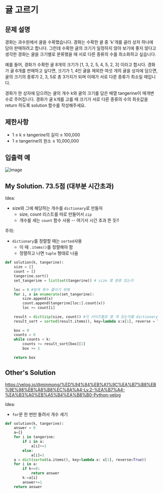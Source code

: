 # 귤 고르기

## 문제 설명
경화는 과수원에서 귤을 수확했습니다. 경화는 수확한 귤 중 'k'개를 골라 상자 하나에 담아 판매하려고 합니다. 그런데 수확한 귤의 크기가 일정하지 않아 보기에 좋지 않다고 생각한 경화는 귤을 크기별로 분류했을 때 서로 다른 종류의 수를 최소화하고 싶습니다.

예를 들어, 경화가 수확한 귤 8개의 크기가 [1, 3, 2, 5, 4, 5, 2, 3] 이라고 합시다. 경화가 귤 6개를 판매하고 싶다면, 크기가 1, 4인 귤을 제외한 여섯 개의 귤을 상자에 담으면, 귤의 크기의 종류가 2, 3, 5로 총 3가지가 되며 이때가 서로 다른 종류가 최소일 때입니다.

경화가 한 상자에 담으려는 귤의 개수 k와 귤의 크기를 담은 배열 tangerine이 매개변수로 주어집니다. 경화가 귤 k개를 고를 때 크기가 서로 다른 종류의 수의 최솟값을 return 하도록 solution 함수를 작성해주세요.

## 제한사항
- 1 ≤ k ≤ tangerine의 길이 ≤ 100,000
- 1 ≤ tangerine의 원소 ≤ 10,000,000

## 입출력 예
![image](https://github.com/ultimate-mj/Coding-test-practice/assets/122213470/30a2dfb2-2120-43d1-aa52-4e017fb9c826)

## My Solution. 73.5점 (대부분 시간초과)

Idea:
- size와 그에 해당하는 개수를 `dictionary`로 만들자
  + size, count 리스트를 따로 만들어서 `zip`
  + 개수를 세는 `count` 함수 사용 -- 여기서 시간 초과 뜬 듯!!

주의:
- `dictionary`를 정렬할 때는 `sorted`사용
  + 이 때 `.items()`를 정렬해야 함
  + 정렬하고 나면 `tuple` 형태로 나옴

```python
def solution(k, tangerine):
    size = []
    count = []
    tangerine.sort()
    set_tangerine = list(set(tangerine)) # size 몇 종류 있는지
    
    loc = 0 #탐색 횟수 줄이기 위해
    for i, x in enumerate(set_tangerine):
        size.append(x)
        count.append(tangerine[loc:].count(x))
        loc += count[i]
        
    result = dict(zip(size, count)) #각 사이즈별로 몇 개 있는지를 dictionary 로
    result_sort = sorted(result.items(), key=lambda x:x[1], reverse = True) #개수가 많은 사이즈부터 sort
    
    box = 0
    counts = 0
    while counts < k:
        counts += result_sort[box][1]
        box += 1
    
    return box
```

## Other's Solution

https://velog.io/@minmong/%ED%94%84%EB%A1%9C%EA%B7%B8%EB%9E%98%EB%A8%B8%EC%8A%A4-Lv.2-%EA%B7%A4-%EA%B3%A0%EB%A5%B4%EA%B8%B0-Python-velog

Idea:
- `for`문 한 번만 돌려서 개수 세기

```python
def solution(k, tangerine):
    answer = 0
    a={}
    for i in tangerine:
        if i in a:
            a[i]+=1
        else:
            a[i]=1
    a = dict(sorted(a.items(), key=lambda x: x[1], reverse=True))
    for i in a:
        if k<=0:
            return answer
        k-=a[i]
        answer+=1
    return answer
```



